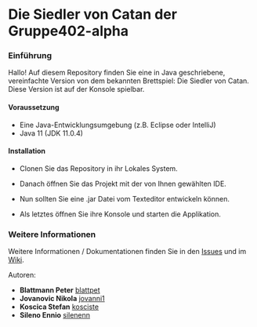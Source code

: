 # Die Siedler von Catan der Gruppe402-alpha


### Einführung

Hallo! Auf diesem Repository finden Sie eine in Java geschriebene, vereinfachte Version von dem bekannten Brettspiel: Die Siedler von Catan. Diese Version ist auf der Konsole spielbar.

#### Voraussetzung

- Eine Java-Entwicklungsumgebung (z.B. Eclipse oder IntelliJ)
- Java 11 (JDK 11.0.4)


#### Installation

* Clonen Sie das Repository in ihr Lokales System.
* Danach öffnen Sie das Projekt mit der von Ihnen gewählten IDE.
* Nun sollten Sie eine .jar Datei vom Texteditor entwickeln können.

* Als letztes öffnen Sie ihre Konsole und starten die Applikation.

### Weitere Informationen

Weitere Informationen / Dokumentationen finden Sie in den [Issues](https://github.zhaw.ch/pm1-it19awin-fame-muon-rayi/gruppe402-alpha-projekt2-editor/issues) und im [Wiki](https://github.zhaw.ch/pm1-it19awin-fame-muon-rayi/gruppe402-alpha-projekt2-editor/wiki).

Autoren:

* **Blattmann Peter** [blattpet](https://github.zhaw.ch/blattpet)
* **Jovanovic Nikola** [jovanni1](https://github.zhaw.ch/jovanni1)
* **Koscica Stefan** [kosciste](https://github.zhaw.ch/kosciste)
* **Sileno Ennio** [silenenn](https://github.zhaw.ch/silenenn)

